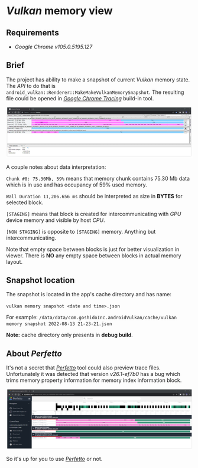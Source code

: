 # _Vulkan_ memory view

## Requirements

- _Google Chrome v105.0.5195.127_

## Brief

The project has ability to make a snapshot of current _Vulkan_ memory state. The _API_ to do that is `android_vulkan::Renderer::MakeMakeVulkanMemorySnapshot`. The resulting file could be opened in [_Google Chrome Tracing_](https://slack.engineering/chrome-tracing-for-fun-and-profit) build-in tool.

<img src="./images/vulkan-memory-viewer.png"/>

A couple notes about data interpretation:

`Chunk #0: 75.30Mb, 59%` means that memory chunk contains 75.30 Mb data which is in use and has occupancy of 59% used memory.

`Wall Duration 11,206.656 ms` should be interpreted as size in **BYTES** for selected block.

`[STAGING]` means that block is created for intercommunicating with _GPU_ device memory and visible by host _CPU_.

`[NON STAGING]` is opposite to `[STAGING]` memory. Anything but intercommunicating.

Note that empty space between blocks is just for better visualization in viewer. There is **NO** any empty space between blocks in actual memory layout.

## Snapshot location

The snapshot is located in the app's cache directory and has name:

`vulkan memory snapshot <date and time>.json`

For example: `/data/data/com.goshidoInc.androidVulkan/cache/vulkan memory snapshot 2022-08-13 21-23-21.json`

**Note:** cache directory only presents in **debug build**.

## About _Perfetto_

It's not a secret that [_Perfetto_](https://ui.perfetto.dev/) tool could also preview trace files. Unfortunately it was detected that version _v26.1-ef7b0_ has a bug which trims memory property information for memory index information block.

<img src="./images/perfetto-issue.png"/>

So it's up for you to use [_Perfetto_](https://ui.perfetto.dev/) or not.